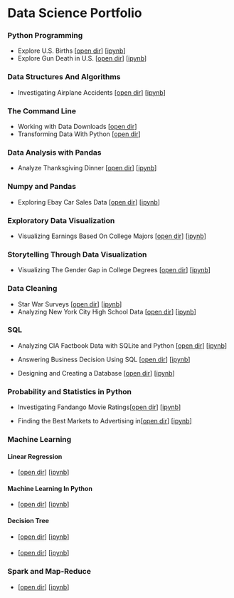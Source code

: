 # Data Science Portfolio

### Python Programming
- Explore U.S. Births [[open dir](https://github.com/llwang8/Data_Science_Portfolio/tree/master/PythonProgramming/Project_%20Explore%20U.S.%20Births)] [[ipynb](https://github.com/llwang8/Data_Science_Portfolio/blob/master/PythonProgramming/Project_%20Explore%20U.S.%20Births/.ipynb_checkpoints/Basics-checkpoint.ipynb)]
- Explore Gun Death in U.S. [[open dir](https://github.com/llwang8/Data_Science_Portfolio/tree/master/PythonProgramming/Project_%20Exploring%20Gun%20Deaths%20in%20the%20US)] [[ipynb](https://github.com/llwang8/Data_Science_Portfolio/blob/master/PythonProgramming/Project_%20Exploring%20Gun%20Deaths%20in%20the%20US/.ipynb_checkpoints/Basics-checkpoint.ipynb)]

### Data Structures And Algorithms
- Investigating Airplane Accidents [[open dir](https://github.com/llwang8/Data_Science_Portfolio/tree/master/DataStructuresAndAlgorithms/Project_%20Investigating%20Airplane%20Accidents)] [[ipynb](https://github.com/llwang8/Data_Science_Portfolio/blob/master/DataStructuresAndAlgorithms/Project_%20Investigating%20Airplane%20Accidents/Project_Investigating%20Airplane%20Accidents.ipynbin)]

### The Command Line
- Working with Data Downloads [[open dir](https://github.com/llwang8/Data_Science_Portfolio/tree/master/CommandLine/Project_%20Working%20With%20Data%20Downloads)]
- Transforming Data With Python [[open dir](https://github.com/llwang8/Data_Science_Portfolio/tree/master/CommandLine/Project_%20Transforming%20data%20with%20Python)]

### Data Analysis with Pandas
- Analyze Thanksgiving Dinner [[open dir](https://github.com/llwang8/Data_Science_Portfolio/tree/master/DataAnalysisWithPandas/Project_%20Analyzing%20Thanksgiving%20Dinner)] [[ipynb](https://github.com/llwang8/Data_Science_Portfolio/blob/master/DataAnalysisWithPandas/Project_%20Analyzing%20Thanksgiving%20Dinner/.ipynb_checkpoints/Basics-checkpoint.ipynb)]

### Numpy and Pandas
- Exploring Ebay Car Sales Data [[open dir](https://github.com/llwang8/Data_Science_Portfolio/tree/master/NumpyAndPandas/Project_%20Exploring%20Ebay%20Car%20Sales%20Data)] [[ipynb](https://github.com/llwang8/Data_Science_Portfolio/blob/master/NumpyAndPandas/Project_%20Exploring%20Ebay%20Car%20Sales%20Data/Basics.ipynb)]

### Exploratory Data Visualization
- Visualizing Earnings Based On College Majors [[open dir](https://github.com/llwang8/Data_Science_Portfolio/tree/master/ExploratoryDataVisualization/Project_%20Visualizing%20Earnings%20Based%20On%20College%20Majors)] [[ipynb](https://github.com/llwang8/Data_Science_Portfolio/blob/master/ExploratoryDataVisualization/Project_%20Visualizing%20Earnings%20Based%20On%20College%20Majors/.ipynb_checkpoints/Basics-checkpoint.ipynb)]

### Storytelling Through Data Visualization
- Visualizing The Gender Gap in College Degrees [[open dir](https://github.com/llwang8/Data_Science_Portfolio/tree/master/StorytellingThroughDataVisualization/Project_%20Visualizing%20The%20Gender%20Gap%20In%20College%20Degrees)] [[ipynb](https://github.com/llwang8/Data_Science_Portfolio/blob/master/StorytellingThroughDataVisualization/Project_%20Visualizing%20The%20Gender%20Gap%20In%20College%20Degrees/.ipynb_checkpoints/Basics-checkpoint.ipynb)]

### Data Cleaning
- Star War Surveys [[open dir](https://github.com/llwang8/Data_Science_Portfolio/tree/master/DataCleaning/Project_%20Star%20Wars%20Survey)] [[ipynb](https://github.com/llwang8/Data_Science_Portfolio/blob/master/DataCleaning/Project_%20Star%20Wars%20Survey/Basics.ipynb)]
- Analyzing New York City High School Data [[open dir](https://github.com/llwang8/Data_Science_Portfolio/tree/master/DataCleaning/Project_%20Analyzing%20NYC%20High%20School%20Data)] [[ipynb](https://github.com/llwang8/Data_Science_Portfolio/blob/master/DataCleaning/Project_%20Analyzing%20NYC%20High%20School%20Data/.ipynb_checkpoints/Schools-checkpoint.ipynb)]

### SQL
- Analyzing CIA Factbook Data with SQLite and Python [[open dir](https://github.com/llwang8/Data_Science_Portfolio/tree/master/SQLdatabases/Project_%20Analyzing%20CIA%20Factbook%20Data%20Using%20SQLite%20and%20Python)] [[ipynb](https://github.com/llwang8/Data_Science_Portfolio/blob/master/SQLdatabases/Project_%20Analyzing%20CIA%20Factbook%20Data%20Using%20SQLite%20and%20Python/.ipynb_checkpoints/Basics-checkpoint.ipynb)]

- Answering Business Decision Using SQL [[open dir](https://github.com/llwang8/Data_Science_Portfolio/tree/master/SQLdatabases/Project_%20Answering%20Business%20Questions%20using%20SQL%20)] [[ipynb](https://github.com/llwang8/Data_Science_Portfolio/blob/master/SQLdatabases/Project_%20Answering%20Business%20Questions%20using%20SQL%20/.ipynb_checkpoints/Basics-checkpoint.ipynb)]

- Designing and Creating a Database [[open dir](https://github.com/llwang8/Data_Science_Portfolio/tree/master/SQLdatabases/Project_%20Designing%20and%20Creating%20a%20Database)] [[ipynb]()]

### Probability and Statistics in Python
- Investigating Fandango Movie Ratings[[open dir](https://github.com/llwang8/Data_Science_Portfolio/tree/master/ProbalityAndStatistics/Project_%20Investigating%20Fandango%20Movie%20Ratings)] [[ipynb](https://github.com/llwang8/Data_Science_Portfolio/blob/master/ProbalityAndStatistics/Project_%20Investigating%20Fandango%20Movie%20Ratings/Basics.ipynb)]

- Finding the Best Markets to Advertising in[[open dir](https://github.com/llwang8/Data_Science_Portfolio/tree/master/ProbalityAndStatistics/Project_%20Finding%20the%20Best%20Markets%20to%20Advertise%20In)] [[ipynb](https://github.com/llwang8/Data_Science_Portfolio/blob/master/ProbalityAndStatistics/Project_%20Finding%20the%20Best%20Markets%20to%20Advertise%20In/Basics.ipynb)]

### Machine Learning
#### Linear Regression
- [[open dir]()] [[ipynb]()]

#### Machine Learning In Python
- [[open dir]()] [[ipynb]()]

#### Decision Tree
- [[open dir]()] [[ipynb]()]

####
- [[open dir]()] [[ipynb]()]

### Spark and Map-Reduce
- [[open dir]()] [[ipynb]()]


